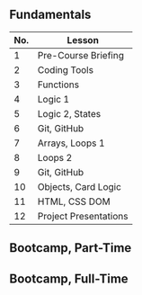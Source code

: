 ## Fundamentals
| No. | Lesson                |
| --- | --------------------- |
| 1   | Pre-Course Briefing   |
| 2   | Coding Tools          |
| 3   | Functions             |
| 4   | Logic 1               |
| 5   | Logic 2, States       |
| 6   | Git, GitHub           |
| 7   | Arrays, Loops 1       |
| 8   | Loops 2               |
| 9   | Git, GitHub           |
| 10  | Objects, Card Logic   |
| 11  | HTML, CSS DOM         |
| 12  | Project Presentations |
## Bootcamp, Part-Time

## Bootcamp, Full-Time

